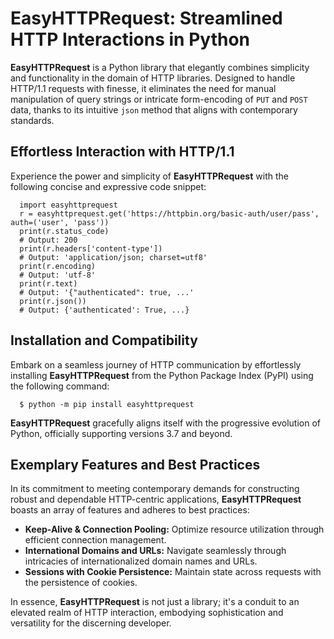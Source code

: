EasyHTTPRequest: Streamlined HTTP Interactions in Python
========================================================

**EasyHTTPRequest** is a Python library that elegantly combines simplicity and functionality in the domain of HTTP libraries. Designed to handle HTTP/1.1 requests with finesse, it eliminates the need for manual manipulation of query strings or intricate form-encoding of `PUT` and `POST` data, thanks to its intuitive `json` method that aligns with contemporary standards.

Effortless Interaction with HTTP/1.1
------------------------------------

Experience the power and simplicity of **EasyHTTPRequest** with the following concise and expressive code snippet:

```    
  import easyhttprequest
  r = easyhttprequest.get('https://httpbin.org/basic-auth/user/pass', auth=('user', 'pass'))
  print(r.status_code)
  # Output: 200
  print(r.headers['content-type'])
  # Output: 'application/json; charset=utf8'
  print(r.encoding)
  # Output: 'utf-8'
  print(r.text)
  # Output: '{"authenticated": true, ...'
  print(r.json())
  # Output: {'authenticated': True, ...}
```

Installation and Compatibility
------------------------------

Embark on a seamless journey of HTTP communication by effortlessly installing **EasyHTTPRequest** from the Python Package Index (PyPI) using the following command:

```   
  $ python -m pip install easyhttprequest
```

**EasyHTTPRequest** gracefully aligns itself with the progressive evolution of Python, officially supporting versions 3.7 and beyond.

Exemplary Features and Best Practices
-------------------------------------

In its commitment to meeting contemporary demands for constructing robust and dependable HTTP-centric applications, **EasyHTTPRequest** boasts an array of features and adheres to best practices:

*   **Keep-Alive & Connection Pooling:** Optimize resource utilization through efficient connection management.
*   **International Domains and URLs:** Navigate seamlessly through intricacies of internationalized domain names and URLs.
*   **Sessions with Cookie Persistence:** Maintain state across requests with the persistence of cookies.

In essence, **EasyHTTPRequest** is not just a library; it's a conduit to an elevated realm of HTTP interaction, embodying sophistication and versatility for the discerning developer.
